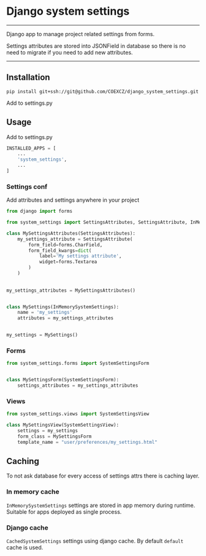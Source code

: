 # Django system settings

---

Django app to manage project related settings from forms.

Settings attributes are stored into JSONField in database so there is no need to migrate if you need to add new attributes.

---

## Installation

`pip install git+ssh://git@github.com/COEXCZ/django_system_settings.git`

Add to settings.py

## Usage

Add to settings.py

```python
INSTALLED_APPS = [
    ...
    'system_settings',
    ...
]
```

### Settings conf

Add attributes and settings anywhere in your project

```python
from django import forms

from system_settings import SettingsAttributes, SettingsAttribute, InMemorySystemSettings

class MySettingsAttributes(SettingsAttributes):
    my_settings_attribute = SettingsAttribute(
        form_field=forms.CharField,
        form_field_kwargs=dict(
            label='My settings attribute',
            widget=forms.Textarea
        )
    )
    
    
my_settings_attributes = MySettingsAttributes()


class MySettings(InMemorySystemSettings):
    name = 'my_settings'
    attributes = my_settings_attributes

    
my_settings = MySettings()
```

### Forms

```python
from system_settings.forms import SystemSettingsForm


class MySettingsForm(SystemSettingsForm):
    settings_attributes = my_settings_attributes
```

### Views

```python
from system_settings.views import SystemSettingsView

class MySettingsView(SystemSettingsView):
    settings = my_settings
    form_class = MySettingsForm
    template_name = "user/preferences/my_settings.html"
```


## Caching

To not ask database for every access of settings attrs there is caching layer.

### In memory cache

`InMemorySystemSettings` settings are stored in app memory during runtime. Suitable for apps deployed as single process.

### Django cache

`CachedSystemSettings` settings using django cache. By default `default` cache is used.

